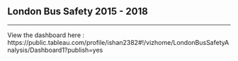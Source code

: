 <h2>London Bus Safety 2015 - 2018</h2>
<hr>
View the dashboard here : https://public.tableau.com/profile/ishan2382#!/vizhome/LondonBusSafetyAnalysis/Dashboard1?publish=yes
